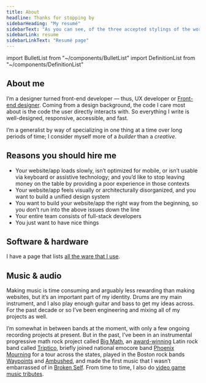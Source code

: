 ```yaml
---
title: About
headline: Thanks for stopping by
sidebarHeading: "My resumé"
sidebarText: "As you can see, of the three accepted stylings of the word resumé, I prefer the version with one accent at the end."
sidebarLink: resume
sidebarLinkText: "Resumé page"
---
```


import BulletList from "~/components/BulletList"
import DefinitionList from "~/components/DefinitionList"

## About me

I’m a designer turned front-end developer — thus, UX developer or [Front-end designer](https://bradfrost.com/blog/post/frontend-design/). Coming from a design background, the code I care most about is the code the user directly interacts with. So everything I write is well-designed, responsive, accessible, and fast.

I’m a generalist by way of specializing in one thing at a time over long periods of time; I consider myself more of a *builder* than a *creative*.

<DefinitionList slug="principles-list" />

<BulletList slug="skills-list" />

## Reasons you should hire me

- Your website/app loads slowly, isn’t optimized for mobile, or isn’t usable via keyboard or assistive technology; and you’d like to stop leaving money on the table by providing a poor experience in those contexts
- Your website/app feels visually or architecturally disorganized, and you want to build a unified design system
- You want to build your website/app the right way from the beginning, so you don’t run into the above issues down the line
- Your entire team consists of full-stack developers
- You just want to have nice things

## Software & hardware

I have a page that lists [all the ware that I use](uses).

## Music & audio

Making music is time consuming and arguably less rewarding than making websites, but it’s an important part of my identity. Drums are my main instrument, and I also play enough guitar and bass to get my ideas across. For the past decade or so I’ve been engineering and mixing all of my projects as well.

I’m somewhat in between bands at the moment, with only a few ongoing recording projects at present. But in the past, I’ve been in an instrumental progressive math rock project called [Big Math](http://bigmath.bandcamp.com), an [award-winning](http://www.tampabay.com/blogs/soundcheck/content/your-2009-ultimate-local-band-triptico) Latin rock band called [Triptico](http://triptico.bandcamp.com), briefly joined national emocore band [Phoenix Mourning](http://www.metalblade.com/us/artists/phoenix-mourning/) for a tour across the states, played in the Boston rock bands [Waypoints](http://waypoints.bandcamp.com) and [Ambushed](http://ambushed.bandcamp.com), and made the first music that I wasn’t embarrassed of in [Broken Self](http://soundcloud.com/perpetualgrimace/sets/broken-self). From time to time, I also do [video game music tributes](http://soundcloud.com/perpetualgrimace/sets/video-game-covers).

